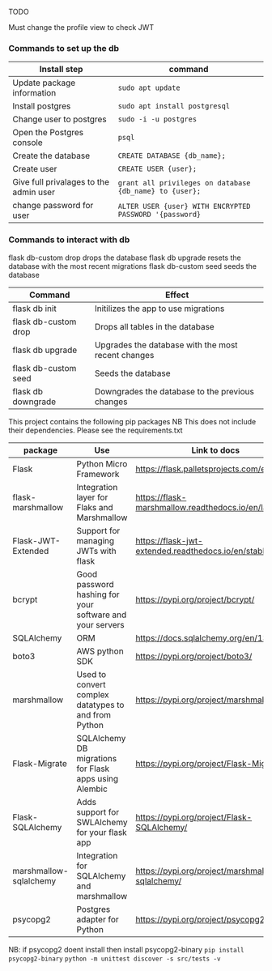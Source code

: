 TODO

Must change the profile view to check JWT

### Commands to set up the db

| Install step                           | command                                                 |
| -------------------------------------- | ------------------------------------------------------- |
| Update package information             | `sudo apt update`                                       |
| Install postgres                       | `sudo apt install postgresql`                           |
| Change user to postgres                | `sudo -i -u postgres`                                   |
| Open the Postgres console              | `psql`                                                  |
| Create the database                    | `CREATE DATABASE {db_name};`                            |
| Create user                            | `CREATE USER {user};`                                   |
| Give full privalages to the admin user | `grant all privileges on database {db_name} to {user};` |
| change password for user               | `ALTER USER {user} WITH ENCRYPTED PASSWORD '{password}` |

### Commands to interact with db

flask db-custom drop drops the database
flask db upgrade resets the database with the most recent migrations
flask db-custom seed seeds the database

| Command              | Effect                                             |
| -------------------- | -------------------------------------------------- |
| flask db init        | Initilizes the app to use migrations               |
| flask db-custom drop | Drops all tables in the database                   |
| flask db upgrade     | Upgrades the database with the most recent changes |
| flask db-custom seed | Seeds the database                                 |
| flask db downgrade   | Downgrades the database to the previous changes    |

This project contains the following pip packages
NB This does not include their dependencies. Please see the requirements.txt

| package                | Use                                                      | Link to docs                                         |
| ---------------------- | -------------------------------------------------------- | ---------------------------------------------------- |
| Flask                  | Python Micro Framework                                   | https://flask.palletsprojects.com/en/1.1.x/          |
| flask-marshmallow      | Integration layer for Flaks and Marshmallow              | https://flask-marshmallow.readthedocs.io/en/latest/  |
| Flask-JWT-Extended     | Support for managing JWTs with flask                     | https://flask-jwt-extended.readthedocs.io/en/stable/ |
| bcrypt                 | Good password hashing for your software and your servers | https://pypi.org/project/bcrypt/                     |
| SQLAlchemy             | ORM                                                      | https://docs.sqlalchemy.org/en/13/orm/               |
| boto3                  | AWS python SDK                                           | https://pypi.org/project/boto3/                      |
| marshmallow            | Used to convert complex datatypes to and from Python     | https://pypi.org/project/marshmallow/                |
| Flask-Migrate          | SQLAlchemy DB migrations for Flask apps using Alembic    | https://pypi.org/project/Flask-Migrate/              |
| Flask-SQLAlchemy       | Adds support for SWLAlchemy for your flask app           | https://pypi.org/project/Flask-SQLAlchemy/           |
| marshmallow-sqlalchemy | Integration for SQLAlchemy and marshmallow               | https://pypi.org/project/marshmallow-sqlalchemy/     |
| psycopg2               | Postgres adapter for Python                              | https://pypi.org/project/psycopg2/                   |

NB: if psycopg2 doent install then install psycopg2-binary `pip install psycopg2-binary`
`python -m unittest discover -s src/tests -v`
